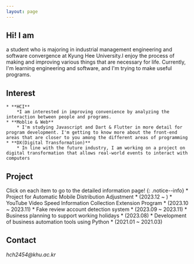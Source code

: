```yaml
---
layout: page
---
```

## Hi! I am
a student who is majoring in industrial management engineering and software convergence at Kyung Hee University.I enjoy the process of making and improving various things that are necessary for life.
Currently, I'm learning engineering and software, and I'm trying to make useful programs.


## Interest
    * **HCI**
        *I am interested in improving convenience by analyzing the interaction between people and programs.
    * **Moblie & Web**
        * I'm studying Javascript and Dart & Flutter in more detail for program development. I'm getting to know more about the front-end areas that are closer to you among the different areas of programming
    * **DX(Digital Transformation)**
        * In line with the future industry, I am working on a project on digital transformation that allows real-world events to interact with computers

## Project
Click on each item to go to the detailed information page!
{: .notice--info}
    * Project for Automatic Mobile Distribution Adjustment
        * (2023.12 ~ )
    * YouTube Video Speed Information Collection Extension Program
        * (2023.10 ~ 2023.11)
    * Fake review account detection system
        * (2023.09 ~ 2023.11)
    * Business planning to support working holidays
        * (2023.08)
    * Development of business automation tools using Python
        * (2021.01 ~ 2021.03)


## Contact
<address>
  hch2454@khu.ac.kr
</address>
